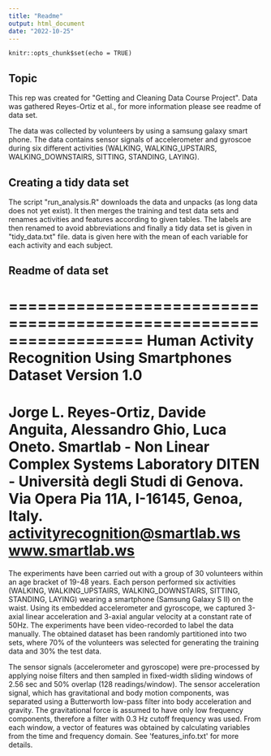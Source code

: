 ```yaml
---
title: "Readme"
output: html_document
date: "2022-10-25"
---
```


```{r setup, include=FALSE}
knitr::opts_chunk$set(echo = TRUE)
```

## Topic

This rep was created for "Getting and Cleaning Data Course Project". Data was gathered Reyes-Ortiz et al., for more information please see readme of data set.

The data was collected by volunteers by using a samsung galaxy smart phone. The data contains sensor signals of accelerometer and gyroscoe during six different activities (WALKING, WALKING_UPSTAIRS, WALKING_DOWNSTAIRS, SITTING, STANDING, LAYING).

## Creating a tidy data set

The script "run_analysis.R" downloads the data and unpacks (as long data does not yet exist). It then merges the training and test data sets and renames activities and features according to given tables. The labels are then renamed to avoid abbreviations and finally a tidy data set is given in "tidy_data.txt" file. data is given here with the mean of each variable for each activity and each subject.


## Readme of data set

==================================================================
Human Activity Recognition Using Smartphones Dataset
Version 1.0
==================================================================
Jorge L. Reyes-Ortiz, Davide Anguita, Alessandro Ghio, Luca Oneto.
Smartlab - Non Linear Complex Systems Laboratory
DITEN - Università degli Studi di Genova.
Via Opera Pia 11A, I-16145, Genoa, Italy.
activityrecognition@smartlab.ws
www.smartlab.ws
==================================================================

The experiments have been carried out with a group of 30 volunteers within an age bracket of 19-48 years. Each person performed six activities (WALKING, WALKING_UPSTAIRS, WALKING_DOWNSTAIRS, SITTING, STANDING, LAYING) wearing a smartphone (Samsung Galaxy S II) on the waist. Using its embedded accelerometer and gyroscope, we captured 3-axial linear acceleration and 3-axial angular velocity at a constant rate of 50Hz. The experiments have been video-recorded to label the data manually. The obtained dataset has been randomly partitioned into two sets, where 70% of the volunteers was selected for generating the training data and 30% the test data. 

The sensor signals (accelerometer and gyroscope) were pre-processed by applying noise filters and then sampled in fixed-width sliding windows of 2.56 sec and 50% overlap (128 readings/window). The sensor acceleration signal, which has gravitational and body motion components, was separated using a Butterworth low-pass filter into body acceleration and gravity. The gravitational force is assumed to have only low frequency components, therefore a filter with 0.3 Hz cutoff frequency was used. From each window, a vector of features was obtained by calculating variables from the time and frequency domain. See 'features_info.txt' for more details. 
